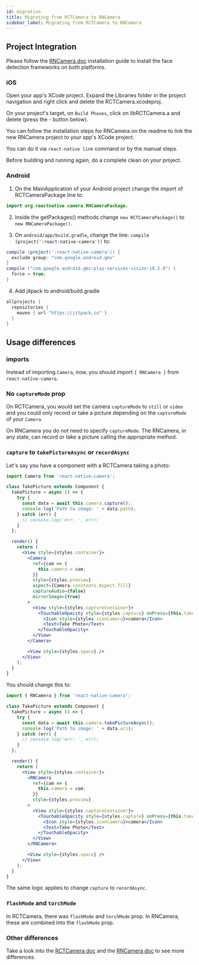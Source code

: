 ```yaml
---
id: migration
title: Migrating from RCTCamera to RNCamera
sidebar_label: Migrating from RCTCamera to RNCamera
---
```


## Project Integration

Please follow the [RNCamera doc](https://github.com/react-native-community/react-native-camera/blob/master/docs/RNCamera.md) installation guide to install the face detection frameworks on both platforms.

### iOS

Open your app's XCode project. Expand the Libraries folder in the project navigation and right click and delete the RCTCamera.xcodeproj.

On your project's target, on `Build Phases`, click on libRCTCamera.a and delete (press the - button below).

You can follow the installation steps for RNCamera on the readme to link the new RNCamera project to your app's XCode project.

You can do it via `react-native link` command or by the manual steps.

Before building and running again, do a complete clean on your project.

### Android

1. On the MainApplication of your Android project change the import of RCTCameraPackage line to:

```java
import org.reactnative.camera.RNCameraPackage;
```

2. Inside the getPackages() methods change `new RCTCameraPackage()` to `new RNCameraPackage()`.

3. On `android/app/build.gradle`, change the line: `compile (project(':react-native-camera'))` to:

```gradle
compile (project(':react-native-camera')) {
  exclude group: "com.google.android.gms"
}
compile ("com.google.android.gms:play-services-vision:10.2.0") {
  force = true;
}
```

4. Add jitpack to android/build.gradle

```gradle
allprojects {
  repositories {
    maven { url "https://jitpack.io" }
  }
}
```

## Usage differences

### imports

Instead of importing `Camera`, now, you should import `{ RNCamera }` from `react-native-camera`.

### No `captureMode` prop

On RCTCamera, you would set the camera `captureMode` to `still` or `video` and you could only record or take a picture depending on the `captureMode` of your `Camera`.

On RNCamera you do not need to specify `captureMode`. The RNCamera, in any state, can record or take a picture calling the appropriate method.

### `capture` to `takePictureAsync` or `recordAsync`

Let's say you have a component with a RCTCamera taking a photo:

```jsx
import Camera from 'react-native-camera';

class TakePicture extends Component {
  takePicture = async () => {
    try {
      const data = await this.camera.capture();
      console.log('Path to image: ' + data.path);
    } catch (err) {
      // console.log('err: ', err);
    }
  };

  render() {
    return (
      <View style={styles.container}>
        <Camera
          ref={cam => {
            this.camera = cam;
          }}
          style={styles.preview}
          aspect={Camera.constants.Aspect.fill}
          captureAudio={false}
          mirrorImage={true}
        >
          <View style={styles.captureContainer}>
            <TouchableOpacity style={styles.capture} onPress={this.takePicture}>
              <Icon style={styles.iconCamera}>camera</Icon>
              <Text>Take Photo</Text>
            </TouchableOpacity>
          </View>
        </Camera>

        <View style={styles.space} />
      </View>
    );
  }
}
```

You should change this to:

```jsx
import { RNCamera } from 'react-native-camera';

class TakePicture extends Component {
  takePicture = async () => {
    try {
      const data = await this.camera.takePictureAsync();
      console.log('Path to image: ' + data.uri);
    } catch (err) {
      // console.log('err: ', err);
    }
  };

  render() {
    return (
      <View style={styles.container}>
        <RNCamera
          ref={cam => {
            this.camera = cam;
          }}
          style={styles.preview}
        >
          <View style={styles.captureContainer}>
            <TouchableOpacity style={styles.capture} onPress={this.takePicture}>
              <Icon style={styles.iconCamera}>camera</Icon>
              <Text>Take Photo</Text>
            </TouchableOpacity>
          </View>
        </RNCamera>

        <View style={styles.space} />
      </View>
    );
  }
}
```

The same logic applies to change `capture` to `recordAsync`.

### `flashMode` and `torchMode`

In RCTCamera, there was `flashMode` and `torchMode` prop. In RNCamera, these are combined into the `flashMode` prop.

### Other differences

Take a look into the [RCTCamera doc](https://github.com/react-native-community/react-native-camera/blob/master/docs/RCTCamera.md) and the [RNCamera doc](https://github.com/react-native-community/react-native-camera/blob/master/docs/RNCamera.md) to see more differences.

